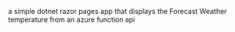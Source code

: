 a simple dotnet razor pages app that displays the Forecast Weather temperature from an azure function api